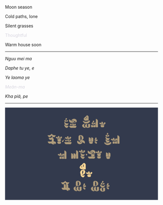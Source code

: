 Moon season

Cold paths, lone

Silent grasses

<span style='color: #d7d5dfff;'>Thoughtful</span>

Warm house soon

---

_Nguu mei ma_

_Daphe tu ye, e_

_Ye laoma ye_

_<span style='color: #d7d5dfff;'>Meän-ma</span>_

_Kha piä, pe_

---

![Thoughtful|100](/content/media/world/poems/thoughtful.png)